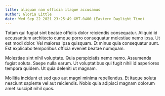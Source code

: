 ```yaml
---
title: aliquam nam officia itaque accusamus
author: Gloria Little
date: Wed Sep 22 2021 23:25:49 GMT-0400 (Eastern Daylight Time)
---
```

Totam qui fugiat sint beatae officiis dolor reiciendis consequatur. Aliquid id accusantium architecto cumque porro consequatur molestiae nemo ipsa. Ut est modi dolor. Vel maiores ipsa quisquam. Et minus quia consequatur sunt. Est explicabo temporibus officia eveniet beatae numquam.

 Molestiae sint nihil voluptate. Quia perspiciatis nemo nemo. Assumenda fugiat soluta. Saepe nulla earum. Ut voluptatibus qui fugit nihil id asperiores tempora quidem. Ut quia deleniti ut magnam.

 Mollitia incidunt et sed quo aut magni minima repellendus. Et itaque soluta nesciunt sapiente vel aut reiciendis. Nobis quia adipisci magnam dolorum amet suscipit nihil quos.